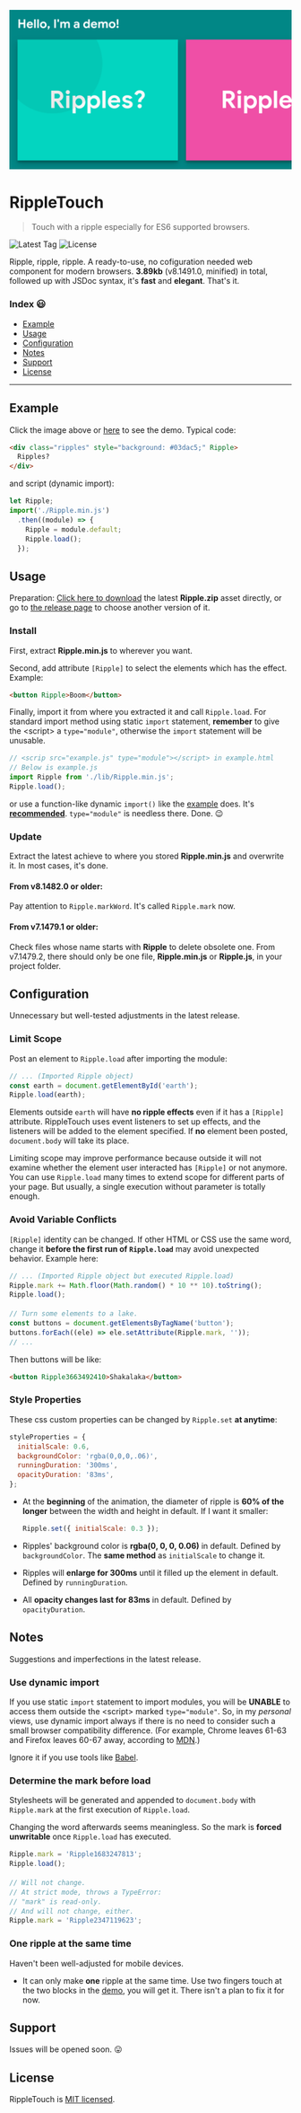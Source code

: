 [![Main Photo](./Photo.png)][Demo]

# RippleTouch

> Touch with a ripple especially for ES6 supported browsers.

![Latest Tag](https://img.shields.io/github/tag-date/PaperFlu/RippleTouch.svg) ![License](https://img.shields.io/github/license/PaperFlu/RippleTouch.svg)

Ripple, ripple, ripple. A ready-to-use, no cofiguration needed web component for modern browsers. **3.89kb** (v8.1491.0, minified) in total, followed up with JSDoc syntax, it's **fast** and **elegant**. That's it.

### Index 😃

- [Example](#example)
- [Usage](#usage)
- [Configuration](#configuration)
- [Notes](#notes)
- [Support](#support)
- [License](#license)

---

## Example

Click the image above or [here][Demo] to see the demo. Typical code:

```html
<div class="ripples" style="background: #03dac5;" Ripple>
  Ripples?
</div>
```

and script (dynamic import):

```javascript
let Ripple;
import('./Ripple.min.js')
  .then((module) => {
    Ripple = module.default;
    Ripple.load();
  });
```

## Usage

Preparation: [Click here to download](https://github.com/PaperFlu/RippleTouch/releases/latest/download/RippleTouch.zip) the latest **Ripple.zip** asset directly, or go to [the release page](https://github.com/PaperFlu/RippleTouch/releases) to choose another version of it.

### Install

First, extract **Ripple.min.js** to wherever you want.

Second, add attribute `[Ripple]` to select the elements which has the effect. Example:

```html
<button Ripple>Boom</button>
```

Finally, import it from where you extracted it and call `Ripple.load`. For standard import method using static `import` statement, **remember** to give the \<script\> a `type="module"`, otherwise the `import` statement will be unusable.

```javascript
// <scrip src="example.js" type="module"></script> in example.html
// Below is example.js
import Ripple from './lib/Ripple.min.js';
Ripple.load();
```

or use a function-like dynamic `import()` like the [example](#example) does. It's **[recommended](#use-dynamic-import)**. `type="module"` is needless there. Done. 😉

### Update

Extract the latest achieve to where you stored **Ripple.min.js** and overwrite it. In most cases, it's done.

#### From v8.1482.0 or older:

Pay attention to `Ripple.markWord`. It's called `Ripple.mark` now.

#### From v7.1479.1 or older:

Check files whose name starts with **Ripple** to delete obsolete one. From v7.1479.2, there should only be one file, **Ripple.min.js** or **Ripple.js**, in your project folder.

## Configuration

Unnecessary but well-tested adjustments in the latest release.

### Limit Scope

Post an element to `Ripple.load` after importing the module:

```javascript
// ... (Imported Ripple object)
const earth = document.getElementById('earth');
Ripple.load(earth);
```

Elements outside `earth` will have **no ripple effects** even if it has a `[Ripple]` attribute. RippleTouch uses event listeners to set up effects, and the listeners will be added to the element specified. If **no** element been posted, `document.body` will take its place.

Limiting scope may improve performance because outside it will not examine whether the element user interacted has `[Ripple]` or not anymore. You can use `Ripple.load` many times to extend scope for different parts of your page. But usually, a single execution without parameter is totally enough.

### Avoid Variable Conflicts

`[Ripple]` identity can be changed. If other HTML or CSS use the same word, change it **before the first run of `Ripple.load`** may avoid unexpected behavior. Example here:

```javascript
// ... (Imported Ripple object but executed Ripple.load)
Ripple.mark += Math.floor(Math.random() * 10 ** 10).toString();
Ripple.load();

// Turn some elements to a lake.
const buttons = document.getElementsByTagName('button');
buttons.forEach((ele) => ele.setAttribute(Ripple.mark, ''));
// ...
```

Then buttons will be like:

```html
<button Ripple3663492410>Shakalaka</button>
```

### Style Properties

These css custom properties can be changed by `Ripple.set` **at anytime**:

```javascript
styleProperties = {
  initialScale: 0.6,
  backgroundColor: 'rgba(0,0,0,.06)',
  runningDuration: '300ms',
  opacityDuration: '83ms',
};
```

-   At the **beginning** of the animation, the diameter of ripple is **60% of the longer** between the width and height in default. If I want it smaller:
    ```javascript
    Ripple.set({ initialScale: 0.3 });
    ```

-   Ripples' background color is **rgba(0, 0, 0, 0.06)** in default. Defined by `backgroundColor`. The **same method** as `initialScale` to change it.

-   Ripples will **enlarge for 300ms** until it filled up the element in default. Defined by `runningDuration`.

-   All **opacity changes last for 83ms** in default. Defined by `opacityDuration`.

## Notes

Suggestions and imperfections in the latest release.

### Use dynamic import

If you use static `import` statement to import modules, you will be **UNABLE** to access them outside the \<script\> marked `type="module"`. So, in my *personal* views, use dynamic import always if there is no need to consider such a small browser compatibility difference. (For example, Chrome leaves 61-63 and Firefox leaves 60-67 away, according to [MDN](https://developer.mozilla.org/en-US/docs/Web/JavaScript/Reference/Statements/import#Browser_compatibility).)

Ignore it if you use tools like [Babel](https://babeljs.io).

### Determine the mark before load

Stylesheets will be generated and appended to `document.body` with `Ripple.mark` at the first execution of `Ripple.load`.

Changing the word afterwards seems meaningless. So the mark is **forced unwritable** once `Ripple.load` has executed.

```javascript
Ripple.mark = 'Ripple1683247813';
Ripple.load();

// Will not change.
// At strict mode, throws a TypeError:
// "mark" is read-only.
// And will not change, either.
Ripple.mark = 'Ripple2347119623';
```

### One ripple at the same time

Haven't been well-adjusted for mobile devices.

- It can only make **one** ripple at the same time. Use two fingers touch at the two blocks in the [demo][Demo], you will get it. There isn't a plan to fix it for now.

## Support

Issues will be opened soon. 😛

## License

RippleTouch is [MIT licensed](https://github.com/PaperFlu/RippleTouch/blob/master/LICENSE).

[Demo]: https://paperflu.github.io/RippleTouch